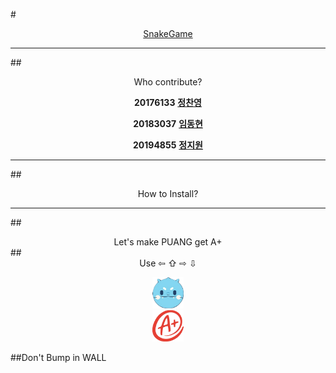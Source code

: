 
#<center>[SnakeGame](https://github.com/Software-engineering-team12/snakegame) </center>
___
##<center>Who contribute?</center>


**<center>20176133** [**정찬영**](https://github.com/chanyoung1998)

**20183037** [**임동현**](https://github.com/iimpala)

**20194855** [**정지원**](https://github.com/jjiione) </center>

---


##<center>How to Install?</center>

---

##<center>Let's make PUANG get A+</center>
##<center>Use ⇦ ⇧ ⇨ ⇩ </center>


<center><img src="/image/head_up.png" width="50" height="50" ></center> 
<center><img src="/image/grade.png" width="50" height="50" ></center> 


##Don't Bump in WALL